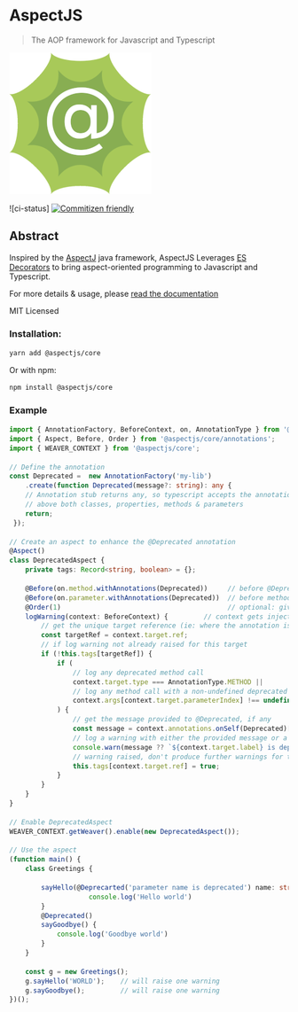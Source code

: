 # AspectJS
 > The AOP framework for Javascript and Typescript

![logo](.README/aspectjs-256.png)

![ci-status]
[![Commitizen friendly](https://img.shields.io/badge/commitizen-friendly-brightgreen.svg)](http://commitizen.github.io/cz-cli/)

## Abstract 

Inspired by the [AspectJ](https://www.eclipse.org/aspectj/) java framework,
AspectJS Leverages [ES Decorators](https://github.com/tc39/proposal-decorators) to bring
aspect-oriented programming to Javascript and Typescript.

For more details & usage, please [read the documentation](https://nicolasthierion.github.io/aspectjs/)

MIT Licensed


### Installation:

```bash
yarn add @aspectjs/core
```

Or with npm:

```bash
npm install @aspectjs/core
```

### Example

```typescript
import { AnnotationFactory, BeforeContext, on, AnnotationType } from '@aspectjs/core/commons';
import { Aspect, Before, Order } from '@aspectjs/core/annotations';
import { WEAVER_CONTEXT } from '@aspectjs/core';

// Define the annotation
const Deprecated =  new AnnotationFactory('my-lib')
    .create(function Deprecated(message?: string): any { 
    // Annotation stub returns any, so typescript accepts the annotation
    // above both classes, properties, methods & parameters
    return;
 });

// Create an aspect to enhance the @Deprecated annotation
@Aspect()
class DeprecatedAspect {
    private tags: Record<string, boolean> = {};

    @Before(on.method.withAnnotations(Deprecated))     // before @Deprecated methods
    @Before(on.parameter.withAnnotations(Deprecated))  // before methods with @Deprecated parameters
    @Order(1)                                          // optional: give the execution order
    logWarning(context: BeforeContext) {         // context gets injected with some data relative to the current advice
        // get the unique target reference (ie: where the annotation is)
        const targetRef = context.target.ref;
        // if log warning not already raised for this target        
        if (!this.tags[targetRef]) {
            if (
                // log any deprecated method call
                context.target.type === AnnotationType.METHOD ||
                // log any method call with a non-undefined deprecated parameter.
                context.args[context.target.parameterIndex] !== undefined
            ) {
                // get the message provided to @Deprecated, if any                
                const message = context.annotations.onSelf(Deprecated)[0].args[0]; 
                // log a warning with either the provided message or a default one                
                console.warn(message ?? `${context.target.label} is deprecated`);
                // warning raised, don't produce further warnings for this target                
                this.tags[context.target.ref] = true;  
            }
        }
    }
}

// Enable DeprecatedAspect
WEAVER_CONTEXT.getWeaver().enable(new DeprecatedAspect());

// Use the aspect
(function main() {
    class Greetings {
        
        sayHello(@Deprecarted('parameter name is deprecated') name: string) {
                    console.log('Hello world')
        }
        @Deprecated()   
        sayGoodbye() {
            console.log('Goodbye world')
        }
    } 

    const g = new Greetings();
    g.sayHello('WORLD');    // will raise one warning
    g.sayGoodbye();         // will raise one warning
})();
```

